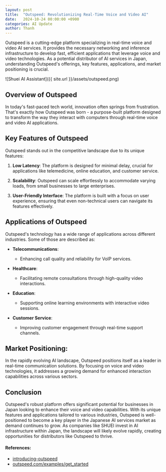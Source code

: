```yaml
---
layout: post
title:  "Outspeed: Revolutionizing Real-Time Voice and Video AI"
date:   2024-10-24 00:00:00 +0900
categories: AI Update
author: Thanh
---
```


Outspeed is a cutting-edge platform specializing in real-time voice and video AI services. It provides the necessary networking and inference infrastructure to develop fast, efficient applications that leverage voice and video technologies. As a potential distributor of AI services in Japan, understanding Outspeed's offerings, key features, applications, and market positioning is crucial.

![Shuei AI Assistant]({{ site.url }}/assets/outspeed.png)

## **Overview of Outspeed**

In today's fast-paced tech world, innovation often springs from frustration. That's exactly how Outspeed was born - a purpose-built platform designed to transform the way they interact with computers through real-time voice and video AI applications.


## **Key Features of Outspeed**

Outspeed stands out in the competitive landscape due to its unique features:

1. **Low Latency**: The platform is designed for minimal delay, crucial for applications like telemedicine, online education, and customer service.

2. **Scalability**: Outspeed can scale effortlessly to accommodate varying loads, from small businesses to large enterprises.

3. **User-Friendly Interface**: The platform is built with a focus on user experience, ensuring that even non-technical users can navigate its features effectively.


## **Applications of Outspeed**

Outspeed's technology has a wide range of applications across different industries. Some of those are described as:

- **Telecommunications**: 

    - Enhancing call quality and reliability for VoIP services.


- **Healthcare**: 

    - Facilitating remote consultations through high-quality video interactions.


- **Education**:

    - Supporting online learning environments with interactive video sessions.

- **Customer Service**:

    - Improving customer engagement through real-time support channels.


## **Market Positioning**:

In the rapidly evolving AI landscape, Outspeed positions itself as a leader in real-time communication solutions. By focusing on voice and video technologies, it addresses a growing demand for enhanced interaction capabilities across various sectors.

## Conclusion

Outspeed's robust platform offers significant potential for businesses in Japan looking to enhance their voice and video capabilities. With its unique features and applications tailored to various industries, Outspeed is well-positioned to become a key player in the Japanese AI services market as demand continues to grow. As companies like SHUEI invest in AI infrastructure within Japan, the landscape will likely evolve rapidly, creating opportunities for distributors like Outspeed to thrive.


#### References:
- [introducing-outspeed](https://www.outspeed.com/blogs/introducing-outspeed)
- [outspeed.com/examples/get_started](https://docs.outspeed.com/examples/get_started/quickstart)
